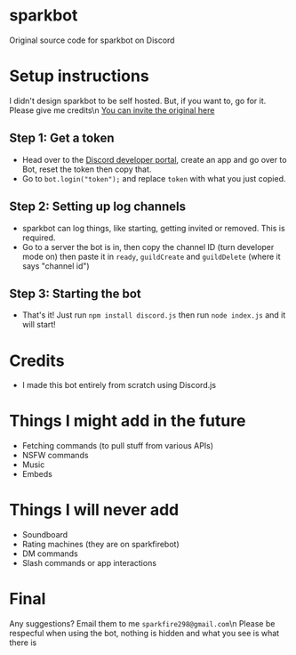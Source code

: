 # sparkbot
Original source code for sparkbot on Discord

# Setup instructions 
I didn't design sparkbot to be self hosted. But, if you want to, go for it. Please give me credits\n
[You can invite the original here](https://discord.com/api/oauth2/authorize?client_id=975699960869838869&permissions=8&scope=bot)
## Step 1: Get a token
- Head over to the [Discord developer portal](https://discord.com/developers/applications), create an app and go over to Bot, reset the token then copy that.
- Go to `bot.login("token");` and replace `token` with what you just copied.

## Step 2: Setting up log channels
- sparkbot can log things, like starting, getting invited or removed. This is required. 
- Go to a server the bot is in, then copy the channel ID (turn developer mode on) then paste it in `ready`, `guildCreate` and `guildDelete` (where it says "channel id")

## Step 3: Starting the bot
- That's it! Just run `npm install discord.js` then run `node index.js` and it will start!

# Credits
- I made this bot entirely from scratch using Discord.js

# Things I might add in the future
- Fetching commands (to pull stuff from various APIs)
- NSFW commands
- Music
- Embeds

# Things I will never add
- Soundboard
- Rating machines (they are on sparkfirebot)
- DM commands
- Slash commands or app interactions


# Final
Any suggestions? Email them to me `sparkfire298@gmail.com`\n
Please be respecful when using the bot, nothing is hidden and what you see is what there is
